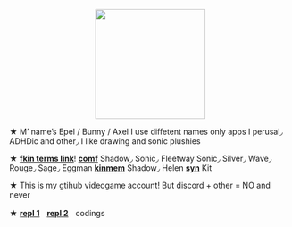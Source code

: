 

<p align="center">
<img src="https://media.discordapp.net/attachments/1196764336656502797/1236897522077663232/Untitled84_20240506112836.png?ex=6639ae15&is=66385c95&hm=14c482db40ec25fed402f4b5a273fd8caf363c171fc193816de8643e02def9f7&"<width="197" height="197">
</p>

★ M’ name’s Epel / Bunny / Axel I use diffetent names only apps I perusal◞ ADHDic and other◞ I like drawing and sonic plushies

★ [**fkin terms link**](https://fkin.carrd.co/#two)! [**comf**](https://fkin.carrd.co/) Shadow◞ Sonic◞ Fleetway Sonic◞ Silver◞ Wave◞ Rouge◞ Sage◞ Eggman [**kinmem**](https://fkin.carrd.co/) Shadow◞ Helen [**syn**](https://fkin.carrd.co/) Kit

★ This is my gtihub videogame account! But discord + other = NO and never

★ [**repl 1**](https://replit.com/@sebastiansis/littleetest)ㅤ[**repl 2**](https://replit.com/@sebastiansis/eggsuuu)ㅤcodings